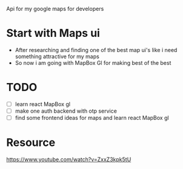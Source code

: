 Api for my google maps for developers

# Start with Maps ui

- After researching and finding one of the best map ui's like i need something attractive for my maps
- So now i am going with MapBox Gl for making best of the best

# TODO

- [ ] learn react MapBox gl
- [ ] make one auth backend with otp service
- [ ] find some frontend ideas for maps and learn react MapBox gl

# Resource

https://www.youtube.com/watch?v=ZxxZ3kpk5tU
